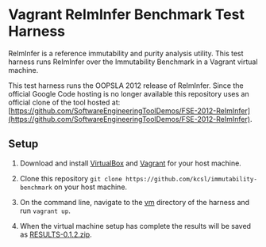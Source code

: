 # Vagrant ReImInfer Benchmark Test Harness

ReImInfer is a reference immutability and purity analysis utility. This test harness runs ReImInfer over the Immutability Benchmark in a Vagrant virtual machine.

This test harness runs the OOPSLA 2012 release of ReImInfer. Since the official Google Code hosting is no longer available this repository uses an official clone of the tool hosted at: [https://github.com/SoftwareEngineeringToolDemos/FSE-2012-ReImInfer](https://github.com/SoftwareEngineeringToolDemos/FSE-2012-ReImInfer).

## Setup
1. Download and install [VirtualBox](https://www.virtualbox.org/) and [Vagrant](http://www.vagrantup.com/) for your host machine.

2. Clone this repository `git clone https://github.com/kcsl/immutability-benchmark` on your host machine.

3. On the command line, navigate to the [vm](./vm) directory of the harness and run `vagrant up`.

4. When the virtual machine setup has complete the results will be saved as [RESULTS-0.1.2.zip](./vm/RESULTS-0.1.2.zip).
